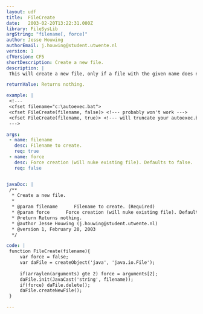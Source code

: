 ```yaml
---
layout: udf
title:  FileCreate
date:   2003-02-20T13:22:31.000Z
library: FileSysLib
argString: "filename[, force]"
author: Jesse Houwing
authorEmail: j.houwing@student.utwente.nl
version: 1
cfVersion: CF5
shortDescription: Create a new file.
description: |
 This will create a new file, only if a file with the given name does not exist. Use force=true to overwrite a file that already exists

returnValue: Returns nothing.

example: |
 <!---
 <cfset filename="c:\autoexec.bat">
 <cfset FileCreate(filename, false)> <!--- probably won't work --->
 <cfset FileCreate(filename, true)> <!--- will truncate your autoexec.bat --->
 --->

args:
 - name: filename
   desc: Filename to create.
   req: true
 - name: force
   desc: Force creation (will nuke existing file). Defaults to false.
   req: false


javaDoc: |
 /**
  * Create a new file.
  * 
  * @param filename      Filename to create. (Required)
  * @param force      Force creation (will nuke existing file). Defaults to false. (Optional)
  * @return Returns nothing. 
  * @author Jesse Houwing (j.houwing@student.utwente.nl) 
  * @version 1, February 20, 2003 
  */

code: |
 function FileCreate(filename){
     var force = false;
     var daFile = createObject('java', 'java.io.File');
     
     if(arraylen(arguments) gte 2) force = arguments[2];
     daFile.init(JavaCast('string', filename));
     if(force) daFile.delete();
     daFile.createNewFile();
 }

---
```


